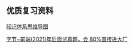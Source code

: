 ## 优质复习资料

[知识体系思维导图](https://orime.github.io/what-is-fe/)

[字节~前端(2021)年后面试真题，会 80%直接进大厂](https://bitable.feishu.cn/app8Ok6k9qafpMkgyRbfgxeEnet?from=logout&table=tblEnSV2PNAajtWE&view=vewJHSwJVd)
